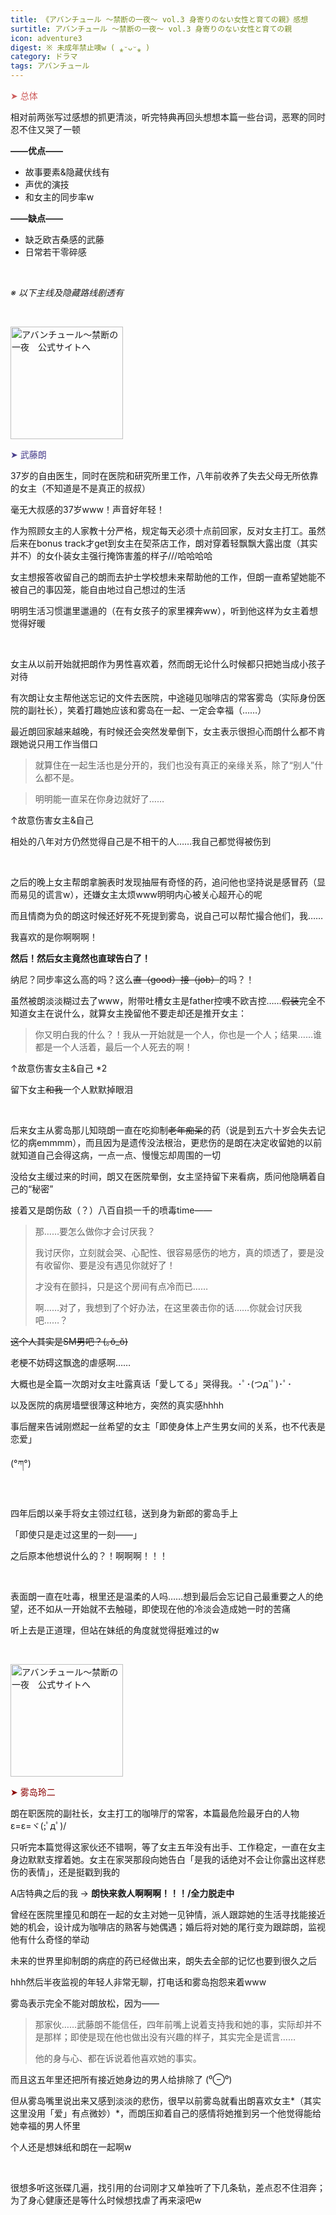 ```yaml
---
title: 《アバンチュール ～禁断の一夜～ vol.3 身寄りのない女性と育ての親》感想
surtitle: アバンチュール ～禁断の一夜～ vol.3 身寄りのない女性と育ての親
icon: adventure3
digest: ※ 未成年禁止噢w ( ⁎ᵕᴗᵕ⁎ )
category: ドラマ
tags: アバンチュール
---
```


<font color="#CD5C5C">➤ 总体</font>

相对前两张写过感想的抓更清淡，听完特典再回头想想本篇一些台词，恶寒的同时忍不住又哭了一顿

**——优点——**

- 故事要素&隐藏伏线有
- 声优的演技
- 和女主的同步率w

**——缺点——**

- 缺乏欧吉桑感的武藤
- 日常若干零碎感

<br>

*※ 以下主线及隐藏路线剧透有*

<br>



<a href="http://www.stanetto.com/aventure" target="_blank"><img src="http://stanetto.com/aventure/img/banner_180x180_03_1.png" width="180" height="180" border="0" alt="アバンチュール～禁断の一夜　公式サイトへ"></a>

<font color="#483D8B">➤ 武藤朗 </font>

37岁的自由医生，同时在医院和研究所里工作，八年前收养了失去父母无所依靠的女主（不知道是不是真正的叔叔）

毫无大叔感的37岁www！声音好年轻！

作为照顾女主的人家教十分严格，规定每天必须十点前回家，反对女主打工。虽然后来在bonus track才get到女主在契茶店工作，朗对穿着轻飘飘大露出度（其实并不）的女仆装女主强行掩饰害羞的样子///哈哈哈哈

女主想报答收留自己的朗而去护士学校想未来帮助他的工作，但朗一直希望她能不被自己的事囚笼，能自由地过自己想过的生活

明明生活习惯邋里邋遢的（在有女孩子的家里裸奔ww），听到他这样为女主着想觉得好暖

<br>

女主从以前开始就把朗作为男性喜欢着，然而朗无论什么时候都只把她当成小孩子对待

有次朗让女主帮他送忘记的文件去医院，中途碰见咖啡店的常客雾岛（实际身份医院的副社长），笑着打趣她应该和雾岛在一起、一定会幸福（……）

最近朗回家越来越晚，有时候还会突然发晕倒下，女主表示很担心而朗什么都不肯跟她说只用工作当借口

> 就算住在一起生活也是分开的，我们也没有真正的亲缘关系，除了“别人”什么都不是。

> 明明能一直呆在你身边就好了……

↑故意伤害女主&自己

相处的八年对方仍然觉得自己是不相干的人……我自己都觉得被伤到

<br>

之后的晚上女主帮朗拿腕表时发现抽屉有奇怪的药，追问他也坚持说是感冒药（显而易见的谎言w），还嫌女主太烦www明明内心被关心超开心的呢

而且情商为负的朗这时候还好死不死提到雾岛，说自己可以帮忙撮合他们，我……

我喜欢的是你啊啊啊！

**然后！然后女主竟然也直球告白了！**

纳尼？同步率这么高的吗？这么~~直（good）接（job）~~的吗？！

虽然被朗淡淡糊过去了www，附带吐槽女主是father控噢不欧吉控……~~假装~~完全不知道女主在说什么，就算女主挽留他不要走却还是推开女主：

> 你又明白我的什么？！我从一开始就是一个人，你也是一个人；结果……谁都是一个人活着，最后一个人死去的啊！

↑故意伤害女主&自己 *2

留下女主~~和我~~一个人默默掉眼泪

<br>

后来女主从雾岛那儿知晓朗一直在吃抑制~~老年痴呆~~的药（说是到五六十岁会失去记忆的病emmmm），而且因为是遗传没法根治，更悲伤的是朗在决定收留她的以前就知道自己会得这病，一点一点、慢慢忘却周围的一切

没给女主缓过来的时间，朗又在医院晕倒，女主坚持留下来看病，质问他隐瞒着自己的“秘密”

接着又是朗伤敌（？）八百自损一千的喷毒time——

> 那……要怎么做你才会讨厌我？
>
> 我讨厌你，立刻就会哭、心配性、很容易感伤的地方，真的烦透了，要是没有收留你、要是没有遇见你就好了！
>
> 才没有在颤抖，只是这个房间有点冷而已……
>
> 啊……对了，我想到了个好办法，在这里袭击你的话……你就会讨厌我吧……？

~~这个人其实是SM男吧？(｡ŏ_ŏ)~~

老梗不妨碍这飘逸的虐感啊……

大概也是全篇一次朗对女主吐露真话「愛してる」哭得我。･ﾟ･(つд`ﾟ)･ﾟ･

以及医院的病房墙壁很薄这种地方，突然的真实感hhhh

事后醒来告诫刚燃起一丝希望的女主「即使身体上产生男女间的关系，也不代表是恋爱」

(°ཀ°)

<br>

四年后朗以亲手将女主领过红毯，送到身为新郎的雾岛手上

「即使只是走过这里的一刻——」

之后原本他想说什么的？！啊啊啊！！！

<br>

表面朗一直在吐毒，根里还是温柔的人吗……想到最后会忘记自己最重要之人的绝望，还不如从一开始就不去触碰，即使现在他的冷淡会造成她一时的苦痛

听上去是正道理，但站在妹纸的角度就觉得挺难过的w

<br>



<a href="http://www.stanetto.com/aventure" target="_blank"><img src="http://stanetto.com/aventure/img/banner_180x180_03_2.png" width="180" height="180" border="0" alt="アバンチュール～禁断の一夜　公式サイトへ"></a>

<font color="#8B0000">➤ 雾岛玲二</font>

朗在职医院的副社长，女主打工的咖啡厅的常客，本篇最危险最牙白的人物ε=ε=ヾ(;ﾟдﾟ)/

只听完本篇觉得这家伙还不错啊，等了女主五年没有出手、工作稳定，一直在女主身边默默支撑着她。女主在家哭那段向她告白「是我的话绝对不会让你露出这样悲伤的表情」，还是挺戳到我的

A店特典之后的我 → **朗快来救人啊啊啊！！！/全力脱走中**

曾经在医院里撞见和朗在一起的女主对她一见钟情，派人跟踪她的生活寻找能接近她的机会，设计成为咖啡店的熟客与她偶遇；婚后将对她的尾行变为跟踪朗，监视他有什么奇怪的举动

未来的世界里抑制朗的病症的药已经做出来，朗失去全部的记忆也要到很久之后

hhh然后半夜监视的年轻人非常无聊，打电话和雾岛抱怨来着www

雾岛表示完全不能对朗放松，因为——

> 那家伙……武藤朗不能信任，四年前嘴上说着支持我和她的事，实际却并不是那样；即使是现在他也做出没有兴趣的样子，其实完全是谎言……
>
> 他的身与心、都在诉说着他喜欢她的事实。

而且这五年里还把所有接近她身边的男人给排除了 (⁰⊖⁰)

但从雾岛嘴里说出来又感到淡淡的悲伤，很早以前雾岛就看出朗喜欢女主*（其实这里没用「爱」有点微妙）*，而朗压抑着自己的感情将她推到另一个他觉得能给她幸福的男人怀里

个人还是想妹纸和朗在一起啊w



<br>

很想多听这张碟几遍，找引用的台词刚才又单独听了下几条轨，差点忍不住泪奔；为了身心健康还是等什么时候想找虐了再来滚吧w

<br>

